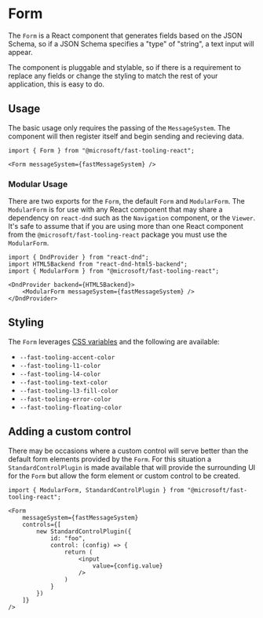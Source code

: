 # Form

The `Form` is a React component that generates fields based on the JSON Schema, so if a JSON Schema specifies a "type" of "string", a text input will appear.

The component is pluggable and stylable, so if there is a requirement to replace any fields or change the styling to match the rest of your application, this is easy to do.

## Usage

The basic usage only requires the passing of the `MessageSystem`. The component will then register itself and begin sending and recieving data.

```tsx
import { Form } from "@microsoft/fast-tooling-react";

<Form messageSystem={fastMessageSystem} />
```

### Modular Usage

There are two exports for the `Form`, the default `Form` and `ModularForm`. The `ModularForm` is for use with any React component that may share a dependency on `react-dnd` such as the `Navigation` component, or the `Viewer`. It's safe to assume that if you are using more than one React component from the `@microsoft/fast-tooling-react` package you must use the `ModularForm`.

```tsx
import { DndProvider } from "react-dnd";
import HTML5Backend from "react-dnd-html5-backend";
import { ModularForm } from "@microsoft/fast-tooling-react";

<DndProvider backend={HTML5Backend}>
    <ModularForm messageSystem={fastMessageSystem} />
</DndProvider>
```

## Styling

The `Form` leverages [CSS variables](https://developer.mozilla.org/en-US/docs/Web/CSS/Using_CSS_custom_properties) and the following are available:

- `--fast-tooling-accent-color`
- `--fast-tooling-l1-color`
- `--fast-tooling-l4-color`
- `--fast-tooling-text-color`
- `--fast-tooling-l3-fill-color`
- `--fast-tooling-error-color`
- `--fast-tooling-floating-color`

## Adding a custom control

There may be occasions where a custom control will serve better than the default form elements provided by the `Form`. For this situation a `StandardControlPlugin` is made available that will provide the surrounding UI for the `Form` but allow the form element or custom control to be created.

```tsx
import { ModularForm, StandardControlPlugin } from "@microsoft/fast-tooling-react";

<Form
    messageSystem={fastMessageSystem}
    controls={[
        new StandardControlPlugin({
            id: "foo",
            control: (config) => {
                return (
                    <input
                        value={config.value}
                    />
                )
            }
        })
    ]}
/>
```